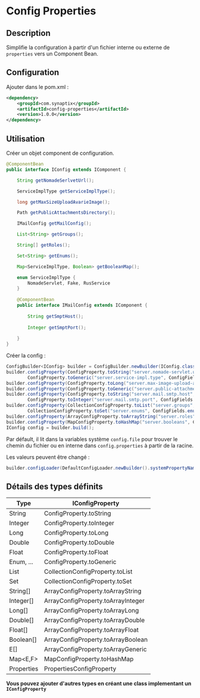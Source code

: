 # Config Properties
 
## Description

Simplifie la configuration à partir d'un fichier interne ou externe de `properties` vers un Component Bean.

## Configuration

Ajouter dans le pom.xml :

```xml
<dependency>
	<groupId>com.synaptix</groupId>
	<artifactId>config-properties</artifactId>
	<version>1.0.0</version>
</dependency>
```

## Utilisation

Créer un objet component de configuration.

```java
@ComponentBean
public interface IConfig extends IComponent {

    String getNomadeSerlvetUrl();

    ServiceImplType getServiceImplType();

    long getMaxSizeUploadAvarieImage();

    Path getPublicAttachmentsDirectory();

    IMailConfig getMailConfig();

    List<String> getGroups();

    String[] getRoles();

    Set<String> getEnums();

    Map<ServiceImplType, Boolean> getBooleanMap();

    enum ServiceImplType {
        NomadeServlet, Fake, RusService
    }
    
    @ComponentBean
    public interface IMailConfig extends IComponent {
    
        String getSmptHost();
    
        Integer getSmptPort();
    
    }
}
```

Créer la config :

```java
ConfigBuilder<IConfig> builder = ConfigBuilder.newBuilder(IConfig.class);
builder.configProperty(ConfigProperty.toString("server.nomade-servlet.url", ConfigFields.nomadeSerlvetUrl, null),
        ConfigProperty.toGeneric("server.service-impl.type", ConfigFields.serviceImplType, IConfig.ServiceImplType::valueOf, IConfig.ServiceImplType.Fake));
builder.configProperty(ConfigProperty.toLong("server.max-image-upload-avarie", ConfigFields.maxSizeUploadAvarieImage, 1024L * 1024L /* 1Mo */));
builder.configProperty(ConfigProperty.toGeneric("server.public-attachments-path", ConfigFields.publicAttachmentsDirectory, Paths::get, Paths.get("public/attachments/")));
builder.configProperty(ConfigProperty.toString("server.mail.smtp.host", ConfigFields.mailConfig().dot().smptHost().name(), null),
        ConfigProperty.toInteger("server.mail.smtp.port", ConfigFields.mailConfig().dot().smptPort().name(), null));
builder.configProperty(CollectionConfigProperty.toList("server.groups", ConfigFields.groups, ConfigProperty.STRING_FROM_STRING, null),
        CollectionConfigProperty.toSet("server.enums", ConfigFields.enums, ConfigProperty.STRING_FROM_STRING, null));
builder.configProperty(ArrayConfigProperty.toArrayString("server.roles", ConfigFields.roles,  null));
builder.configProperty(MapConfigProperty.toHashMap("server.booleans", ConfigFields.booleanMap, IConfig.ServiceImplType::valueOf, ConfigProperty.BOOLEAN_FROM_STRING, null));
IConfig config = builder.build();
```

Par défault, il lit dans la variables système `config.file` pour trouver le chemin du fichier ou en interne dans `config.properties` à partir de la racine.

Les valeurs peuvent être changé :
 
``` java
builder.configLoader(DefaultConfigLoader.newBuilder().systemPropertyName("configuration").internalPropertiesPath("others/others.properties").build());
```

## Détails des types définits

| Type | IConfigProperty |
|---|------------|
| String | ConfigProperty.toString |
| Integer | ConfigProperty.toInteger |
| Long | ConfigProperty.toLong |
| Double | ConfigProperty.toDouble |
| Float | ConfigProperty.toFloat |
| Enum, ... | ConfigProperty.toGeneric |
| List<E> | CollectionConfigProperty.toList |
| Set<E> | CollectionConfigProperty.toSet |
| String[] | ArrayConfigProperty.toArrayString |
| Integer[] | ArrayConfigProperty.toArrayInteger |
| Long[] | ArrayConfigProperty.toArrayLong |
| Double[] | ArrayConfigProperty.toArrayDouble |
| Float[] | ArrayConfigProperty.toArrayFloat |
| Boolean[] | ArrayConfigProperty.toArrayBoolean |
| E[] | ArrayConfigProperty.toArrayGeneric |
| Map<E,F> | MapConfigProperty.toHashMap |
| Properties | PropertiesConfigProperty |

**Vous pouvez ajouter d'autres types en créant une class implementant un `IConfigProperty`**